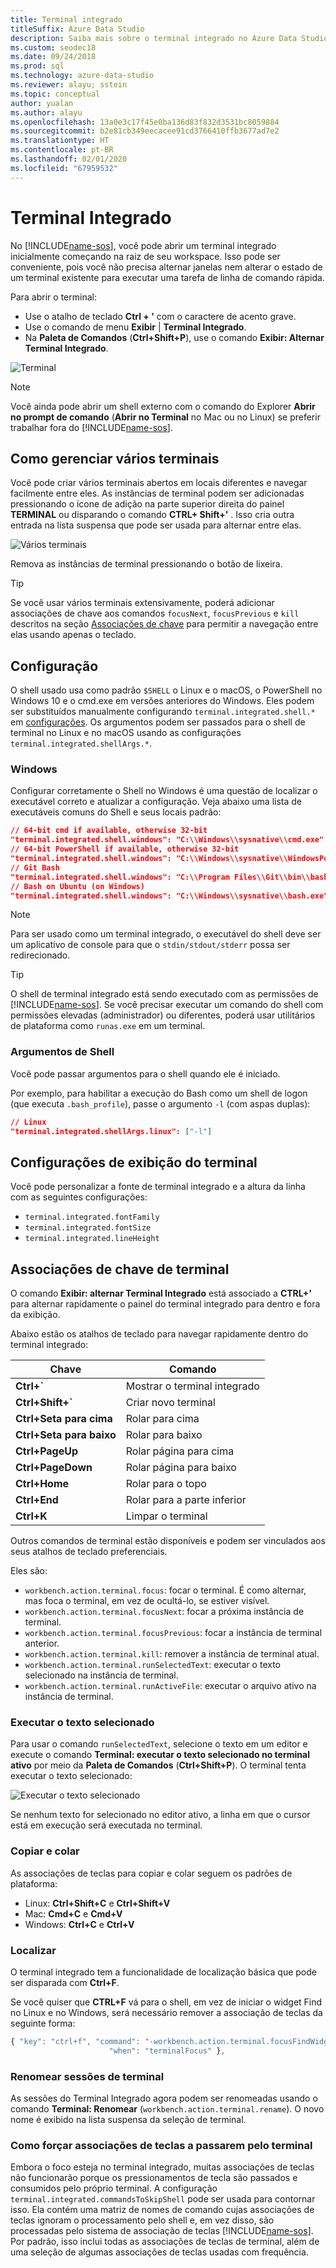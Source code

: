 ```yaml
---
title: Terminal integrado
titleSuffix: Azure Data Studio
description: Saiba mais sobre o terminal integrado no Azure Data Studio.
ms.custom: seodec18
ms.date: 09/24/2018
ms.prod: sql
ms.technology: azure-data-studio
ms.reviewer: alayu; sstein
ms.topic: conceptual
author: yualan
ms.author: alayu
ms.openlocfilehash: 13a0e3c17f45e0ba136d83f832d3531bc8059884
ms.sourcegitcommit: b2e81cb349eecacee91cd3766410ffb3677ad7e2
ms.translationtype: HT
ms.contentlocale: pt-BR
ms.lasthandoff: 02/01/2020
ms.locfileid: "67959532"
---
```

# <a name="integrated-terminal"></a>Terminal Integrado

No [!INCLUDE[name-sos](../includes/name-sos-short.md)], você pode abrir um terminal integrado inicialmente começando na raiz de seu workspace. Isso pode ser conveniente, pois você não precisa alternar janelas nem alterar o estado de um terminal existente para executar uma tarefa de linha de comando rápida.

Para abrir o terminal:

* Use o atalho de teclado **Ctrl + '** com o caractere de acento grave.
* Use o comando de menu **Exibir** | **Terminal Integrado**.
* Na **Paleta de Comandos** (**Ctrl+Shift+P**), use o comando **Exibir: Alternar Terminal Integrado**.

![Terminal](media/integrated-terminal/terminal-screen.png)

> [!NOTE]
> Você ainda pode abrir um shell externo com o comando do Explorer **Abrir no prompt de comando** (**Abrir no Terminal** no Mac ou no Linux) se preferir trabalhar fora do [!INCLUDE[name-sos](../includes/name-sos-short.md)].

## <a name="managing-multiple-terminals"></a>Como gerenciar vários terminais

Você pode criar vários terminais abertos em locais diferentes e navegar facilmente entre eles. As instâncias de terminal podem ser adicionadas pressionando o ícone de adição na parte superior direita do painel **TERMINAL** ou disparando o comando **CTRL+ Shift+'** . Isso cria outra entrada na lista suspensa que pode ser usada para alternar entre elas.

![Vários terminais](media/integrated-terminal/terminal-multiple-instances.png)

Remova as instâncias de terminal pressionando o botão de lixeira.

> [!TIP]
> Se você usar vários terminais extensivamente, poderá adicionar associações de chave aos comandos `focusNext`, `focusPrevious` e `kill` descritos na seção [Associações de chave](#key-bindings) para permitir a navegação entre elas usando apenas o teclado.

## <a name="configuration"></a>Configuração

O shell usado usa como padrão `$SHELL` o Linux e o macOS, o PowerShell no Windows 10 e o cmd.exe em versões anteriores do Windows. Eles podem ser substituídos manualmente configurando `terminal.integrated.shell.*` em [configurações](settings.md). Os argumentos podem ser passados para o shell de terminal no Linux e no macOS usando as configurações `terminal.integrated.shellArgs.*`.

### <a name="windows"></a>Windows

Configurar corretamente o Shell no Windows é uma questão de localizar o executável correto e atualizar a configuração. Veja abaixo uma lista de executáveis comuns do Shell e seus locais padrão:

```json
// 64-bit cmd if available, otherwise 32-bit
"terminal.integrated.shell.windows": "C:\\Windows\\sysnative\\cmd.exe"
// 64-bit PowerShell if available, otherwise 32-bit
"terminal.integrated.shell.windows": "C:\\Windows\\sysnative\\WindowsPowerShell\\v1.0\\powershell.exe"
// Git Bash
"terminal.integrated.shell.windows": "C:\\Program Files\\Git\\bin\\bash.exe"
// Bash on Ubuntu (on Windows)
"terminal.integrated.shell.windows": "C:\\Windows\\sysnative\\bash.exe"
```

> [!NOTE]
> Para ser usado como um terminal integrado, o executável do shell deve ser um aplicativo de console para que o `stdin/stdout/stderr` possa ser redirecionado.

> [!TIP]
> O shell de terminal integrado está sendo executado com as permissões de [!INCLUDE[name-sos](../includes/name-sos-short.md)]. Se você precisar executar um comando do shell com permissões elevadas (administrador) ou diferentes, poderá usar utilitários de plataforma como `runas.exe` em um terminal.

### <a name="shell-arguments"></a>Argumentos de Shell

Você pode passar argumentos para o shell quando ele é iniciado.

Por exemplo, para habilitar a execução do Bash como um shell de logon (que executa `.bash_profile`), passe o argumento `-l` (com aspas duplas):

```json
// Linux
"terminal.integrated.shellArgs.linux": ["-l"]
```

## <a name="terminal-display-settings"></a>Configurações de exibição do terminal

Você pode personalizar a fonte de terminal integrado e a altura da linha com as seguintes configurações:

* `terminal.integrated.fontFamily`
* `terminal.integrated.fontSize`
* `terminal.integrated.lineHeight`

## <a id="key-bindings"></a>Associações de chave de terminal

O comando **Exibir: alternar Terminal Integrado** está associado a **CTRL+'** para alternar rapidamente o painel do terminal integrado para dentro e fora da exibição.

Abaixo estão os atalhos de teclado para navegar rapidamente dentro do terminal integrado:

|Chave|Comando|  
|---|---|  
|**Ctrl+\`**|Mostrar o terminal integrado|  
|**Ctrl+Shift+\`**|Criar novo terminal|  
|**Ctrl+Seta para cima**|Rolar para cima|  
|**Ctrl+Seta para baixo**|Rolar para baixo|  
|**Ctrl+PageUp**|Rolar página para cima|  
|**Ctrl+PageDown**|Rolar página para baixo|  
|**Ctrl+Home**|Rolar para o topo|  
|**Ctrl+End**|Rolar para a parte inferior|  
|**Ctrl+K**|Limpar o terminal|  

Outros comandos de terminal estão disponíveis e podem ser vinculados aos seus atalhos de teclado preferenciais.

Eles são:

* `workbench.action.terminal.focus`: focar o terminal. É como alternar, mas foca o terminal, em vez de ocultá-lo, se estiver visível.
* `workbench.action.terminal.focusNext`: focar a próxima instância de terminal.
* `workbench.action.terminal.focusPrevious`: focar a instância de terminal anterior.
* `workbench.action.terminal.kill`: remover a instância de terminal atual.
* `workbench.action.terminal.runSelectedText`: executar o texto selecionado na instância de terminal.
* `workbench.action.terminal.runActiveFile`: executar o arquivo ativo na instância de terminal.

### <a name="run-selected-text"></a>Executar o texto selecionado

Para usar o comando `runSelectedText`, selecione o texto em um editor e execute o comando **Terminal: executar o texto selecionado no terminal ativo** por meio da **Paleta de Comandos** (**Ctrl+Shift+P**). O terminal tenta executar o texto selecionado:

![Executar o texto selecionado](media/integrated-terminal/terminal_run_selected.png)

Se nenhum texto for selecionado no editor ativo, a linha em que o cursor está em execução será executada no terminal.

### <a name="copy--paste"></a>Copiar e colar

As associações de teclas para copiar e colar seguem os padrões de plataforma:

* Linux: **Ctrl+Shift+C** e **Ctrl+Shift+V**
* Mac: **Cmd+C** e **Cmd+V**
* Windows: **Ctrl+C** e **Ctrl+V**

### <a name="find"></a>Localizar

O terminal integrado tem a funcionalidade de localização básica que pode ser disparada com **Ctrl+F**.

Se você quiser que **CTRL+F** vá para o shell, em vez de iniciar o widget Find no Linux e no Windows, será necessário remover a associação de teclas da seguinte forma:

```js
{ "key": "ctrl+f", "command": "-workbench.action.terminal.focusFindWidget",
                      "when": "terminalFocus" },
```

### <a name="rename-terminal-sessions"></a>Renomear sessões de terminal

As sessões do Terminal Integrado agora podem ser renomeadas usando o comando **Terminal: Renomear** (`workbench.action.terminal.rename`). O novo nome é exibido na lista suspensa da seleção de terminal.

### <a name="forcing-key-bindings-to-pass-through-the-terminal"></a>Como forçar associações de teclas a passarem pelo terminal

Embora o foco esteja no terminal integrado, muitas associações de teclas não funcionarão porque os pressionamentos de tecla são passados e consumidos pelo próprio terminal. A configuração `terminal.integrated.commandsToSkipShell` pode ser usada para contornar isso. Ela contém uma matriz de nomes de comando cujas associações de teclas ignoram o processamento pelo shell e, em vez disso, são processadas pelo sistema de associação de teclas [!INCLUDE[name-sos](../includes/name-sos-short.md)]. Por padrão, isso inclui todas as associações de teclas de terminal, além de uma seleção de algumas associações de teclas usadas com frequência.

